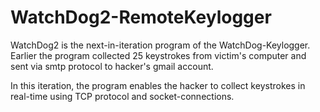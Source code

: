 # WatchDog2-RemoteKeylogger

WatchDog2 is the next-in-iteration program of the WatchDog-Keylogger. Earlier the program collected 25 keystrokes from victim's computer and sent via smtp protocol to hacker's gmail account.

In this iteration, the program enables the hacker to collect keystrokes in real-time using TCP protocol and socket-connections.